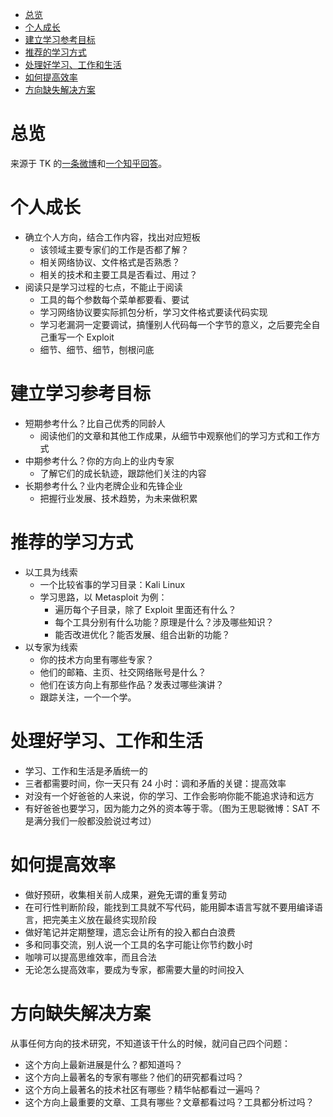 * [总览](#总览)
* [个人成长](#个人成长)
* [建立学习参考目标](#建立学习参考目标)
* [推荐的学习方式](#推荐的学习方式)
* [处理好学习、工作和生活](#处理好学习工作和生活)
* [如何提高效率](#如何提高效率)
* [方向缺失解决方案](#方向缺失解决方案)

# 总览

来源于 TK 的[一条微博](https://weibo.com/1401527553/FacHzEHFb)和[一个知乎回答](https://www.zhihu.com/question/51653098/answer/126853836)。

# 个人成长

* 确立个人方向，结合工作内容，找出对应短板
    * 该领域主要专家们的工作是否都了解？
    * 相关网络协议、文件格式是否熟悉？
    * 相关的技术和主要工具是否看过、用过？
* 阅读只是学习过程的七点，不能止于阅读
    * 工具的每个参数每个菜单都要看、要试
    * 学习网络协议要实际抓包分析，学习文件格式要读代码实现
    * 学习老漏洞一定要调试，搞懂别人代码每一个字节的意义，之后要完全自己重写一个 Exploit
    * 细节、细节、细节，刨根问底
# 建立学习参考目标
* 短期参考什么？比自己优秀的同龄人
    * 阅读他们的文章和其他工作成果，从细节中观察他们的学习方式和工作方式
* 中期参考什么？你的方向上的业内专家
    * 了解它们的成长轨迹，跟踪他们关注的内容
* 长期参考什么？业内老牌企业和先锋企业
    * 把握行业发展、技术趋势，为未来做积累
# 推荐的学习方式
* 以工具为线索
    * 一个比较省事的学习目录：Kali Linux
    * 学习思路，以 Metasploit 为例：
        * 遍历每个子目录，除了 Exploit 里面还有什么？
        * 每个工具分别有什么功能？原理是什么？涉及哪些知识？
        * 能否改进优化？能否发展、组合出新的功能？
* 以专家为线索
    * 你的技术方向里有哪些专家？
    * 他们的邮箱、主页、社交网络账号是什么？
    * 他们在该方向上有那些作品？发表过哪些演讲？
    * 跟踪关注，一个一个学。
# 处理好学习、工作和生活
* 学习、工作和生活是矛盾统一的
* 三者都需要时间，你一天只有 24 小时：调和矛盾的关键：提高效率
* 对没有一个好爸爸的人来说，你的学习、工作会影响你能不能追求诗和远方
* 有好爸爸也要学习，因为能力之外的资本等于零。（图为王思聪微博：SAT 不是满分我们一般都没脸说过考过）
# 如何提高效率
* 做好预研，收集相关前人成果，避免无谓的重复劳动
* 在可行性判断阶段，能找到工具就不写代码，能用脚本语言写就不要用编译语言，把完美主义放在最终实现阶段
* 做好笔记并定期整理，遗忘会让所有的投入都白白浪费
* 多和同事交流，别人说一个工具的名字可能让你节约数小时
* 咖啡可以提高思维效率，而且合法
* 无论怎么提高效率，要成为专家，都需要大量的时间投入
# 方向缺失解决方案
从事任何方向的技术研究，不知道该干什么的时候，就问自己四个问题：
* 这个方向上最新进展是什么？都知道吗？
* 这个方向上最著名的专家有哪些？他们的研究都看过吗？
* 这个方向上最著名的技术社区有哪些？精华帖都看过一遍吗？
* 这个方向上最重要的文章、工具有哪些？文章都看过吗？工具都分析过吗？
